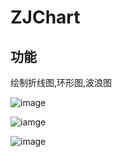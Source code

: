 # ZJChart

## 功能

绘制折线图,环形图,波浪图

 ![image](https://github.com/czzj0212/ZJChart/tree/master/images/linegif1.gif)
 
 ![iamge](https://github.com/czzj0212/ZJChart/tree/master/images/linegif2.gif)
 
 ![image](https://github.com/czzj0212/ZJChart/tree/master/images/linegif3.gif)





